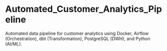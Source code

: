# Automated_Customer_Analytics_Pipeline
Automated data pipeline for customer analytics using Docker, Airflow (Orchestration), dbt (Transformation), PostgreSQL (DWH), and Python (AI/ML).
